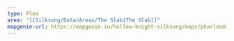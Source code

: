 ```yaml
---
type: Flea
area: "[[Silksong/Data/Areas/The Slab|The Slab]]"
mapgenie-url: https://mapgenie.io/hollow-knight-silksong/maps/pharloom?locationIds=478393
---
```

